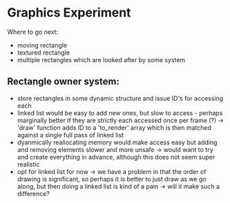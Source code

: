 # Graphics Experiment

Where to go next:
- moving rectangle
- textured rectangle
- multiple rectangles which are looked after by some system


## Rectangle owner system:
- store rectangles in some dynamic structure and issue ID's for accessing each
- linked list would be easy to add new ones, but slow to access - perhaps
  marginally better if they are strictly each accessed once per frame (?)
  -> 'draw' function adds ID to a 'to_render' array which is then matched
  against a single full pass of linked list
- dyanmically reallocating memory would make access easy but adding and
  removing elements slower and more unsafe
  -> would want to try and create everything in advance, although this does not
  seem super realistic
- opt for linked list for now
  -> we have a problem in that the order of drawing is significant, so perhaps
  it is better to just draw as we go along, but then doing a linked list is
  kind of a pain
  -> will it make such a difference?
